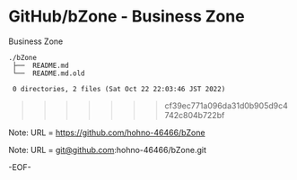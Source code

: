 # GitHub/bZone - Business Zone

Business Zone

    ./bZone
     ├──  README.md
     └──  README.md.old
     
     0 directories, 2 files (Sat Oct 22 22:03:46 JST 2022)


>>>>>>> cf39ec771a096da31d0b905d9c4742c804b722bf

Note: URL = https://github.com/hohno-46466/bZone

Note: URL = git@github.com:hohno-46466/bZone.git

-EOF-
